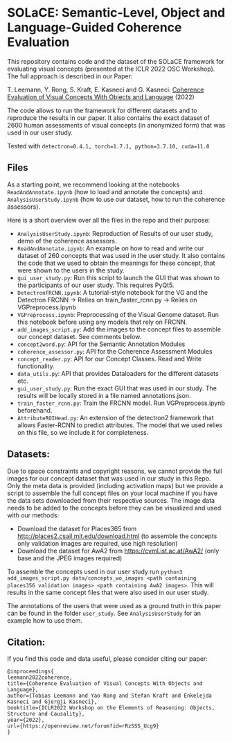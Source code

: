 # SOLaCE: Semantic-Level, Object and Language-Guided Coherence Evaluation
This repository contains code and the dataset of the SOLaCE framework for evaluating visual concepts (presented at the ICLR 2022 OSC Workshop).
The full approach is described in our Paper:

T. Leemann, Y. Rong, S. Kraft, E. Kasneci and G. Kasneci: [Coherence Evaluation of Visual Concepts With Objects and Language](https://openreview.net/pdf?id=rRzSSS_Ucg9) (2022)

The code allows to run the framework for different datasets and to reproduce the results in our paper. It also contains the exact dataset of 2600 human assessments of visual concepts (in anonymized form) that was used in our user study.

Tested with ``detectron=0.4.1, torch=1.7.1, python=3.7.10, cuda=11.0``

## Files
As a starting point, we recommend looking at the notebooks ``ReadAndAnnotate.ipynb`` (how to load and annotate the concepts) and ``AnalysisUserStudy.ipynb`` (how to use our dataset, how to run the coherence assessors).

Here is a short overview over all the files in the repo and their purpose:
* ``AnalysisUserStudy.ipynb``: Reproduction of Results of our user study, demo of the coherence assessors.
* ``ReadAndAnnotate.ipynb``: An example on how to read and write our dataset of 260 concepts that was used in the user study. It also contains the code that we used to obtain the meanings for these concept, that were shown to the users in the study.
* ``gui_user_study.py``: Run this script to launch the GUI that was shown to the participants of our user study. This requires PyQt5.
* ``DetectronFRCNN.ipynb``: A tutorial-style notebook for the VG and the Detectron FRCNN -> Relies on train_faster_rcnn.py -> Relies on VGPreprocess.ipynb
* ``VGPreprocess.ipynb``: Preprocessing of the Visual Genome dataset. Run this notebook before using any models that rely on FRCNN.
* ``add_images_script.py``: Add the images to the concept files to assemble our concept dataset. See comments below.
* ``concept2word.py``: API for the Semantic Annotation Modules
* ``coherence_assessor.py``: API for the Coherence Assessment Modules
* ``concept_reader.py``: API for our Concept Classes. Read and Write functionality.
* ``data_utils.py``: API that provides Dataloaders for the different datasets etc.
* ``gui_user_study.py``: Run the exact GUI that was used in our study. The results will be locally stored in a file named annotations.json.
* ``train_faster_rcnn.py``: Train the FRCNN model. Run VGPreprocess.ipynb beforehand.
* ``AttributeROIHead.py``: An extension of the detectron2 framework that allows Faster-RCNN to predict attributes. The model that we used relies on this file, so we include it for completeness.

## Datasets: 
Due to space constraints and copyright reasons, we cannot provide the full images for our concept dataset that was used in our study in this Repo. Only the meta data is provided (including activation maps) but we provide a script to assemble the full concept files on your local machine if you have the data sets downloaded from their respective sources. The image data needs to be added to the concepts before they can be visualized and used with our methods:

* Download the dataset for Places365 from http://places2.csail.mit.edu/download.html (to assemble the concepts only validation images are required, use high resolution)
* Download the dataset for AwA2 from https://cvml.ist.ac.at/AwA2/ (only base and the JPEG images required)

To assemble the concepts used in our user study run ``python3 add_images_script.py data/concepts_wo_images <path containing places356 validation images> <path containing AwA2 images>``. This will results in the same concept files that were also used in our user study.

The annotations of the users that were used as a ground truth in this paper can be found in the folder ``user_study``. See ``AnalysisUserStudy`` for an example how to use them.

## Citation:
If you find this code and data useful, please consider citing our paper:
```
@inproceedings{
leemann2022coherence,
title={Coherence Evaluation of Visual Concepts With Objects and Language},
author={Tobias Leemann and Yao Rong and Stefan Kraft and Enkelejda Kasneci and Gjergji Kasneci},
booktitle={ICLR2022 Workshop on the Elements of Reasoning: Objects, Structure and Causality},
year={2022},
url={https://openreview.net/forum?id=rRzSSS_Ucg9}
}
```
